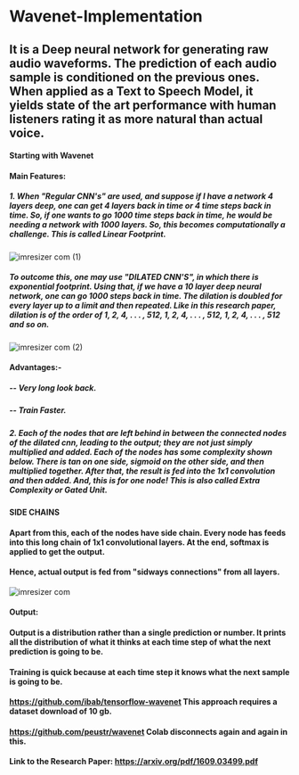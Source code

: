 # Wavenet-Implementation

## It is a Deep neural network for generating raw audio waveforms. The prediction of each audio sample is conditioned on the previous ones. When applied as a Text to Speech Model, it yields state of the art performance with human listeners rating it as more natural than actual voice.

#### Starting with Wavenet

#### Main Features:

##### 1. When "Regular CNN's" are used, and suppose if I have a network 4 layers deep, one can get 4 layers back in time or 4 time steps back in time. So, if one wants to go 1000 time steps back in time, he would be needing a network with 1000 layers. So, this becomes computationally a challenge. This is called Linear Footprint.

![imresizer com (1)](https://user-images.githubusercontent.com/34116562/65320014-987b5700-dbbe-11e9-8dd9-68102355caa5.jpg)


##### To outcome this, one may use "DILATED CNN'S", in which there is exponential footprint. Using that, if we have a 10 layer deep neural network, one can go 1000 steps back in time. The dilation is doubled for every layer up to a limit and then repeated. Like in this research paper, dilation is of the order of 1, 2, 4, . . . , 512, 1, 2, 4, . . . , 512, 1, 2, 4, . . . , 512 and so on.


![imresizer com (2)](https://user-images.githubusercontent.com/34116562/65319984-8a2d3b00-dbbe-11e9-9e12-c82a1859c881.jpg)

#### Advantages:- 

##### -- Very long look back.
##### -- Train Faster.

##### 2. Each of the nodes that are left behind in between the connected nodes of the dilated cnn, leading to the output; they are not just simply multiplied and added. Each of the nodes has some complexity shown below. There is tan on one side, sigmoid on the other side, and then multiplied together. After that, the result is fed into the 1x1 convolution and then added. And, this is for one node! This is also called Extra Complexity or Gated Unit.

#### SIDE CHAINS

#### Apart from this, each of the nodes have side chain. Every node has feeds into this long chain of 1x1 convolutional layers. At the end, softmax is applied to get the output.

#### Hence, actual output is fed from "sidways connections" from all layers.

![imresizer com](https://user-images.githubusercontent.com/34116562/65319989-8bf6fe80-dbbe-11e9-9b1b-b650b389a82e.jpg)

#### Output:

#### Output is a distribution rather than a single prediction or number. It prints all the distribution of what it thinks at each time step of what the next prediction is going to be.

#### Training is quick because at each time step it knows what the next sample is going to be.

#### https://github.com/ibab/tensorflow-wavenet This approach requires a dataset download of 10 gb.
#### https://github.com/peustr/wavenet Colab disconnects again and again in this.
#### Link to the Research Paper: https://arxiv.org/pdf/1609.03499.pdf
